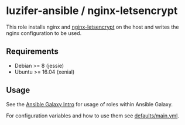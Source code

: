 # luzifer-ansible / nginx-letsencrypt

This role installs nginx and [nginx-letsencrypt](https://github.com/Luzifer/nginx-letsencrypt) on the host and writes the nginx configuration to be used.

## Requirements

- Debian >= 8 (jessie)
- Ubuntu >= 16.04 (xenial)

## Usage

See the [Ansible Galaxy Intro](https://galaxy.ansible.com/intro) for usage of roles within Ansible Galaxy.

For configuration variables and how to use them see [defaults/main.yml](defaults/main.yml).
